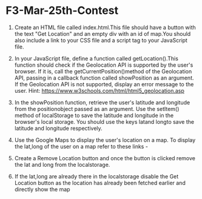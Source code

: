 # F3-Mar-25th-Contest
1.  Create an HTML file called index.html.This file should have a button with the text "Get Location" and an empty div with an id of map.You should also include a link to your CSS file and a script tag to your JavaScript file.

2.  In your JavaScript file, define a function called getLocation().This function should check if the Geolocation API is supported by the user's browser. If it is, call the getCurrentPosition()method of the Geolocation API, passing in a callback function called showPosition as an argument. If the Geolocation API is not supported, display an error message to the user.
Hint: https://www.w3schools.com/html/html5_geolocation.asp

3.  In the showPosition function, retrieve the user's latitude and longitude from the positionobject passed as an argument. Use the setItem() method of localStorage to save the latitude and longitude in the browser's local storage. You should use the keys latand longto save the latitude and longitude respectively.

4.  Use the Google Maps to display the user's location on a map. To display the lat,long of the user on a map refer to these links -

5.  Create a Remove Location button and once the button is clicked remove the lat and long from the localstorage.

6.  If the lat,long are already there in the localstorage disable the Get Location button as the location has already been fetched earlier and directly show the map
